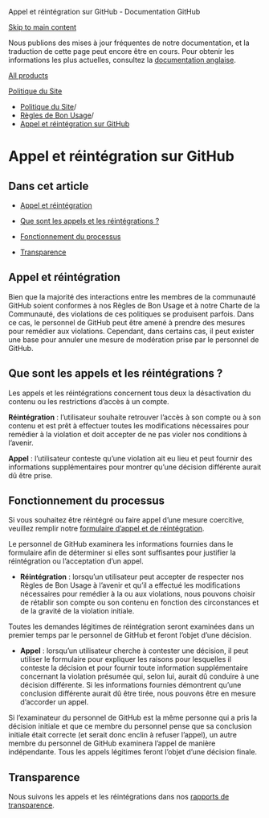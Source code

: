 Appel et réintégration sur GitHub - Documentation GitHub

[Skip to main content](#main-content)

Nous publions des mises à jour fréquentes de notre documentation, et la traduction de cette page peut encore être en cours. Pour obtenir les informations les plus actuelles, consultez la [documentation anglaise](/en).

[All products](/fr)

[Politique du Site](/fr/site-policy)

* [Politique du Site](/fr/site-policy)/
* [Règles de Bon Usage](/fr/site-policy/acceptable-use-policies)/
* [Appel et réintégration sur GitHub](/fr/site-policy/acceptable-use-policies/github-appeal-and-reinstatement)

Appel et réintégration sur GitHub
==========

Dans cet article
----------

* [Appel et réintégration](#appeal-and-reinstatement)

* [Que sont les appels et les réintégrations ?](#what-are-appeals-and-reinstatements)

* [Fonctionnement du processus](#how-this-works)

* [Transparence](#transparency)

[](#appeal-and-reinstatement)Appel et réintégration
----------

Bien que la majorité des interactions entre les membres de la communauté GitHub soient conformes à nos Règles de Bon Usage et à notre Charte de la Communauté, des violations de ces politiques se produisent parfois. Dans ce cas, le personnel de GitHub peut être amené à prendre des mesures pour remédier aux violations. Cependant, dans certains cas, il peut exister une base pour annuler une mesure de modération prise par le personnel de GitHub.

[](#what-are-appeals-and-reinstatements)Que sont les appels et les réintégrations ?
----------

Les appels et les réintégrations concernent tous deux la désactivation du contenu ou les restrictions d’accès à un compte.

**Réintégration** : l’utilisateur souhaite retrouver l’accès à son compte ou à son contenu et est prêt à effectuer toutes les modifications nécessaires pour remédier à la violation et doit accepter de ne pas violer nos conditions à l’avenir.

**Appel** : l’utilisateur conteste qu’une violation ait eu lieu et peut fournir des informations supplémentaires pour montrer qu’une décision différente aurait dû être prise.

[](#how-this-works)Fonctionnement du processus
----------

Si vous souhaitez être réintégré ou faire appel d’une mesure coercitive, veuillez remplir notre [formulaire d’appel et de réintégration](https://support.github.com/contact/reinstatement).

Le personnel de GitHub examinera les informations fournies dans le formulaire afin de déterminer si elles sont suffisantes pour justifier la réintégration ou l’acceptation d’un appel.

* **Réintégration** : lorsqu’un utilisateur peut accepter de respecter nos Règles de Bon Usage à l’avenir et qu’il a effectué les modifications nécessaires pour remédier à la ou aux violations, nous pouvons choisir de rétablir son compte ou son contenu en fonction des circonstances et de la gravité de la violation initiale.

Toutes les demandes légitimes de réintégration seront examinées dans un premier temps par le personnel de GitHub et feront l’objet d’une décision.

* **Appel** : lorsqu’un utilisateur cherche à contester une décision, il peut utiliser le formulaire pour expliquer les raisons pour lesquelles il conteste la décision et pour fournir toute information supplémentaire concernant la violation présumée qui, selon lui, aurait dû conduire à une décision différente. Si les informations fournies démontrent qu’une conclusion différente aurait dû être tirée, nous pouvons être en mesure d’accorder un appel.

Si l’examinateur du personnel de GitHub est la même personne qui a pris la décision initiale et que ce membre du personnel pense que sa conclusion initiale était correcte (et serait donc enclin à refuser l’appel), un autre membre du personnel de GitHub examinera l’appel de manière indépendante. Tous les appels légitimes feront l’objet d’une décision finale.

[](#transparency)Transparence
----------

Nous suivons les appels et les réintégrations dans nos [rapports de transparence](https://github.blog/2022-01-27-2021-transparency-report/#Appeals_and_other_reinstatements).
